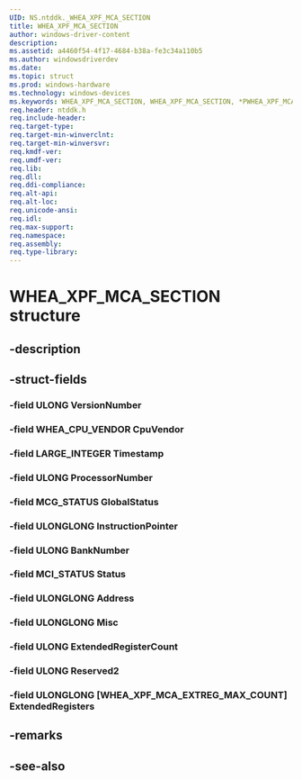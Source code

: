 ```yaml
---
UID: NS.ntddk._WHEA_XPF_MCA_SECTION
title: WHEA_XPF_MCA_SECTION
author: windows-driver-content
description: 
ms.assetid: a4460f54-4f17-4684-b38a-fe3c34a110b5
ms.author: windowsdriverdev
ms.date: 
ms.topic: struct
ms.prod: windows-hardware
ms.technology: windows-devices
ms.keywords: WHEA_XPF_MCA_SECTION, WHEA_XPF_MCA_SECTION, *PWHEA_XPF_MCA_SECTION
req.header: ntddk.h
req.include-header:
req.target-type:
req.target-min-winverclnt:
req.target-min-winversvr:
req.kmdf-ver:
req.umdf-ver:
req.lib:
req.dll:
req.ddi-compliance:
req.alt-api:
req.alt-loc:
req.unicode-ansi:
req.idl:
req.max-support:
req.namespace:
req.assembly:
req.type-library:
---
```


# WHEA_XPF_MCA_SECTION structure

## -description



## -struct-fields

### -field ULONG VersionNumber			
 	
### -field WHEA_CPU_VENDOR CpuVendor			
 	
### -field LARGE_INTEGER Timestamp			
 	
### -field ULONG ProcessorNumber			
 	
### -field MCG_STATUS GlobalStatus			
 	
### -field ULONGLONG InstructionPointer			
 	
### -field ULONG BankNumber			
 	
### -field MCI_STATUS Status			
 	
### -field ULONGLONG Address			
 	
### -field ULONGLONG Misc			
 	
### -field ULONG ExtendedRegisterCount			
 	
### -field ULONG Reserved2			
 	
### -field ULONGLONG [WHEA_XPF_MCA_EXTREG_MAX_COUNT] ExtendedRegisters			
 	
## -remarks

## -see-also